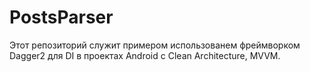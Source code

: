 # PostsParser
 
Этот репозиторий служит примером использованем фреймворком Dagger2 для DI в проектах Android с Clean Architecture, MVVM.
